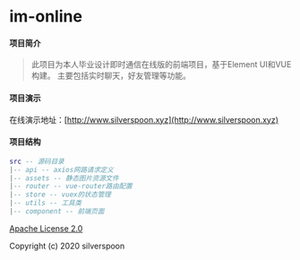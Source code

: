 # im-online

#### 项目简介
> 此项目为本人毕业设计即时通信在线版的前端项目，基于Element UI和VUE构建。
> 主要包括实时聊天，好友管理等功能。

#### 项目演示
在线演示地址：[http://www.silverspoon.xyz](http://www.silverspoon.xyz)

#### 项目结构
```lua
src -- 源码目录
|-- api -- axios网路请求定义
|-- assets -- 静态图片资源文件
|-- router -- vue-router路由配置
|-- store -- vuex的状态管理
|-- utils -- 工具类
|-- component -- 前端页面
```

[Apache License 2.0](https://github.com/exview/IM_Online_web/blob/master/LICENSE)

Copyright (c) 2020 silverspoon